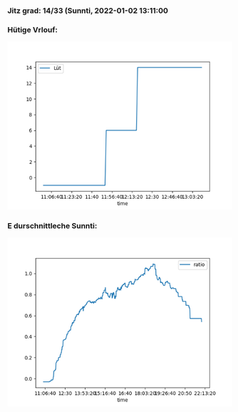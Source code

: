 ### Jitz grad: 14/33 (Sunnti, 2022-01-02 13:11:00

### Hütige Vrlouf:
![Graph](Today.png)

### E durschnittleche Sunnti:
![Graph](Sunnti.png)